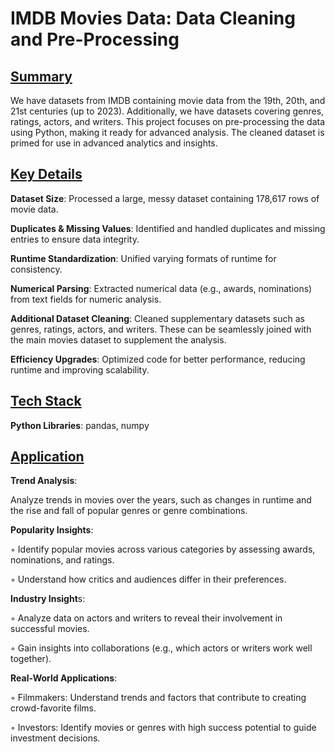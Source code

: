 # IMDB Movies Data: Data Cleaning and Pre-Processing

## <ins>Summary</ins>

We have datasets from IMDB containing movie data from the 19th, 20th, and 21st centuries (up to 2023). Additionally, we have datasets covering genres, ratings, actors, and writers. This project focuses on pre-processing the data using Python, making it ready for advanced analysis. The cleaned dataset is primed for use in advanced analytics and insights.


## <ins>Key Details</ins>

**Dataset Size**: Processed a large, messy dataset containing 178,617 rows of movie data.

**Duplicates & Missing Values**: Identified and handled duplicates and missing entries to ensure data integrity.

**Runtime Standardization**: Unified varying formats of runtime for consistency.

**Numerical Parsing**: Extracted numerical data (e.g., awards, nominations) from text fields for numeric analysis.

**Additional Dataset Cleaning**: Cleaned supplementary datasets such as genres, ratings, actors, and writers. These can be seamlessly joined with the main movies dataset to supplement the analysis.

**Efficiency Upgrades**: Optimized code for better performance, reducing runtime and improving scalability.


## <ins>Tech Stack</ins>

**Python Libraries**: pandas, numpy


## <ins>Application</ins>

**Trend Analysis**:

Analyze trends in movies over the years, such as changes in runtime and the rise and fall of popular genres or genre combinations.

**Popularity Insights**:

◦ Identify popular movies across various categories by assessing awards, nominations, and ratings.

◦ Understand how critics and audiences differ in their preferences.

**Industry Insight**s:

◦ Analyze data on actors and writers to reveal their involvement in successful movies.

◦ Gain insights into collaborations (e.g., which actors or writers work well together).

**Real-World Applications**:

◦ Filmmakers: Understand trends and factors that contribute to creating crowd-favorite films.

◦ Investors: Identify movies or genres with high success potential to guide investment decisions.
